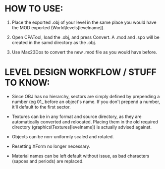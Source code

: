 # HOW TO USE:

1. Place the exported .obj of your level in the same place you would have the MOD exported (World\levels\[levelname]).

2. Open CPATool, load the .obj, and press Convert. A .mod and .spo will be created in the samd directory as the .obj.

3. Use Max23Dos to convert the new .mod file as you would have before.


# LEVEL DESIGN WORKFLOW / STUFF TO KNOW:

- Since OBJ has no hierarchy, sectors are simply defined by prepending a number (eg 01_ before an object's name. If you don't prepend a number, it'll default to the first sector.

- Textures can be in any format and source directory, as they are automatically converted and relocated. Placing them in the old required directory (graphics\Textures\[levelname]) is actually advised against.

- Objects can be non-uniformly scaled and rotated.

- Resetting XForm no longer necessary.

- Material names can be left default without issue, as bad characters (sapces and periods) are replaced.
